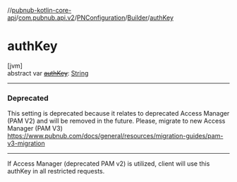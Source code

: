 //[pubnub-kotlin-core-api](../../../../index.md)/[com.pubnub.api.v2](../../index.md)/[PNConfiguration](../index.md)/[Builder](index.md)/[authKey](auth-key.md)

# authKey

[jvm]\
abstract var [~~authKey~~](auth-key.md): [String](https://kotlinlang.org/api/latest/jvm/stdlib/kotlin-stdlib/kotlin/-string/index.html)

---

### Deprecated

This setting is deprecated because it relates to deprecated Access Manager (PAM V2) and will be removed in the future. Please, migrate to new Access Manager (PAM V3) https://www.pubnub.com/docs/general/resources/migration-guides/pam-v3-migration

---

If Access Manager (deprecated PAM v2) is utilized, client will use this authKey in all restricted requests.
